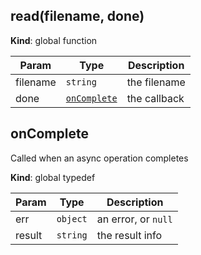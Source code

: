 <a name="read"></a>
## read(filename, done)
**Kind**: global function  

| Param    | Type                        | Description  |
| -------- | --------------------------- | ------------ |
| filename | `string`                    | the filename |
| done     | [`onComplete`](#onComplete) | the callback |


<a name="onComplete"></a>
## onComplete
Called when an async operation completes

**Kind**: global typedef  

| Param  | Type     | Description         |
| ------ | -------- | ------------------- |
| err    | `object` | an error, or `null` |
| result | `string` | the result info     |


